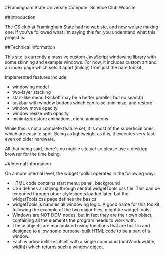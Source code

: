 #Framingham State University Computer Science Club Wobsite

##Introduction

The CS club at Framingham State had no webiste, and now we are making one.
If you've followed what I'm saying this far, you understand what this project is.

##Technical information

This site is currently a massive custom JavaScript windowing library with some skinning and example windows. For now, it includes custom art and an index page which sets it apart (mildly) from just the bare toolkit.

Implemented features include:

- windowing model
- two-layer stacking
- start-like menu (Kickoff may be a better parallel, but no search)
- taskbar with window buttons which can raise, minimize, and restore
- window move opacity
- window resize with opacity
- minimize/restore animations, menu animations

While this is not a complete feature set, it is most of the superficial ones which are easy to spot. Being as lightweight as it is, it executes very fast, even on older hardware.

All that being said, there's no mobile site yet so please use a desktop browser for the time being.

##Internal Information

On a more internal level, the widget toolkit operates in the following way:
- HTML code contains start menu, panel, background
- CSS defines all stlying through central widgetTools.css file. This can be extended through other stylesheets loaded later, but the widgetTools.css page defines the basics.
- widgetTools.js handles all windowing logic. A good name for this toolkit, following the example of the two major files, might be widget tools.
- Windows are NOT DOM nodes, but in fact they are their own object, containing all the elements the program needs to work with.
- These objects are manipulated using functions that are built in and designed to allow some purpose-built HTML code to be a part of a window.
- Each window initilizes itself with a single command (addWindow(title, width)) which returns such a window object.
